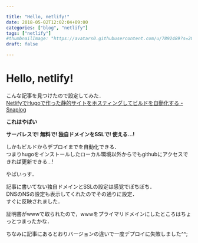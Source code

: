 ```yaml
---

title: "Hello, netlify!"
date: 2018-05-02T12:02:04+09:00
categories: ["blog", "netlify"]
tags: ["netlify"] 
#thumbnailImage: "https://avatars0.githubusercontent.com/u/7892489?s=200&v=4"
draft: false

---
```


# Hello, netlify!

こんな記事を見つけたので設定してみた．  
[NetlifyでHugoで作った静的サイトをホスティングしてビルドを自動化する - Snaplog](https://blog.mismithportfolio.com/web/hugo-netlify-build)


**これはやばい**

**サーバレスで! 無料で! 独自ドメインをSSLで! 使える...!**

しかもビルドからデプロイまでを自動化できる．  
つまりhugoをインストールしたローカル環境以外からでもgithubにアクセスできれば更新できる...!

やばいっす．


記事に書いてない独自ドメインとSSLの設定は感覚でぽちぽち．  
DNSのNSの設定も表示してくれたのでその通りに設定．  
すぐに反映されました．

証明書がwwwで取られたので，wwwをプライマリドメインにしたところはちょっとつまったかな．  

ちなみに記事にあるとおりバージョンの違いで一度デプロイに失敗しました^^;


